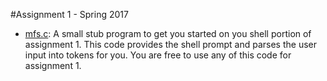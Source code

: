 #Assignment 1 - Spring 2017
- [mfs.c][01]:  A small stub program to get you started on you shell portion of assignment 1.  This code provides the shell prompt and parses the user input into tokens for you.  You are free to use any of this code for assignment 1.

[01]: https://github.com/CSE3320/Assignment-1/blob/master/mfs.c
